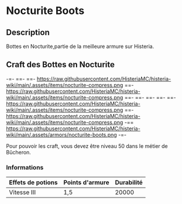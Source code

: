 # Nocturite Boots

## Description
Bottes en Nocturite,partie de la meilleure armure sur Histeria.

## Craft des Bottes en Nocturite
-=-
 ==- 
 ==- https://raw.githubusercontent.com/HisteriaMC/histeria-wiki/main/.assets/items/nocturite-compress.png
 ==- https://raw.githubusercontent.com/HisteriaMC/histeria-wiki/main/.assets/items/nocturite-compress.png
 ==- 
 ==- 
 ==- 
 ==- 
 ==- https://raw.githubusercontent.com/HisteriaMC/histeria-wiki/main/.assets/items/nocturite-compress.png
 ==- https://raw.githubusercontent.com/HisteriaMC/histeria-wiki/main/.assets/items/nocturite-compress.png
 -== https://raw.githubusercontent.com/HisteriaMC/histeria-wiki/main/.assets/armors/nocturite-boots.png
-=-

Pour pouvoir les craft, vous devez être niveau 50 dans le métier de Bûcheron.

### Informations
| Effets de potions | Points d'armure | Durabilité |
| ----------------- | --------------- | ---------- |
| Vitesse III | 1,5 | 20000 |
